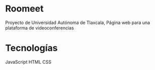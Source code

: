 # Roomeet
Proyecto de Universidad Autónoma de Tlaxcala, Página web para una plataforma de videoconferencias

# Tecnologías 
JavaScript HTML CSS
